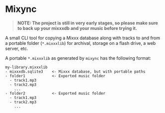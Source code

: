 # Mixync

> **NOTE: The project is still in very early stages, so please make sure to back up your mixxxdb and your music before trying it.**

A small CLI tool for copying a Mixxx database along with tracks to and from a portable folder (`*.mixxxlib`) for archival, storage on a flash drive, a web server, etc.

A portable `*.mixxxlib` as generated by `mixync` has the following format:

```
my-library.mixxxlib
- mixxxdb.sqlite3    <- Mixxx database, but with portable paths
- folder1            <- Exported music folder
  - track1.mp3
  - track2.mp3
    ...
- folder2            <- Exported music folder
  - track1.mp3
  - track2.mp3
    ...
```
